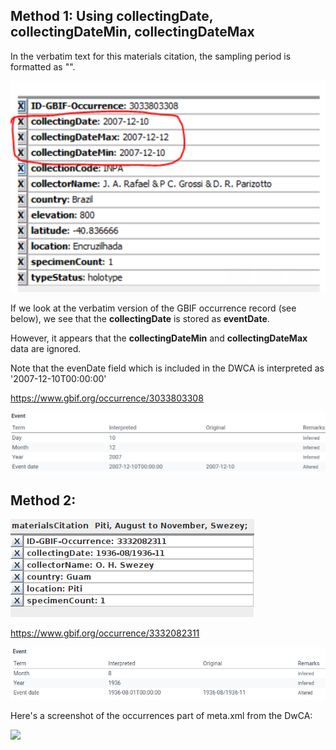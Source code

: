 ## Method 1: Using collectingDate, collectingDateMin, collectingDateMax

In the verbatim text for this materials citation, the sampling period is formatted as "".

![a](images/not_iso_8601.png)

If we look at the verbatim version of the GBIF occurrence record (see below), we see that the **collectingDate** is stored as **eventDate**.

However, it appears that the **collectingDateMin** and **collectingDateMax** data are ignored.

Note that the evenDate field which is included in the DWCA is interpreted as '2007-12-10T00:00:00'

https://www.gbif.org/occurrence/3033803308

![](images/occ_3033803308.png)

## Method 2: 

![](images/nemocerous.png)

https://www.gbif.org/occurrence/3332082311

![](images/occ_3332082311.png)

Here's a screenshot of the occurrences part of meta.xml from the DwCA:

![](images/meta.xm.png)
